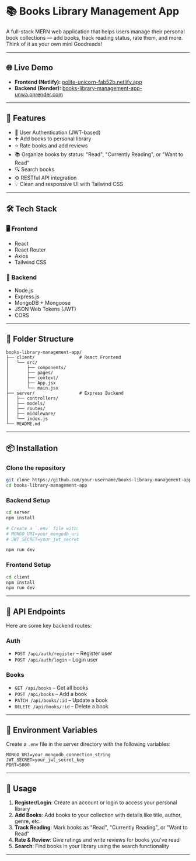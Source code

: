# 📚 Books Library Management App

A full-stack MERN web application that helps users manage their personal book collections — add books, track reading status, rate them, and more. Think of it as your own mini Goodreads!

---

## 🌐 Live Demo

- **Frontend (Netlify):** [polite-unicorn-fab52b.netlify.app](https://polite-unicorn-fab52b.netlify.app/)
- **Backend (Render):** [books-library-management-app-unwa.onrender.com](https://books-library-management-app-unwa.onrender.com)

---

## 🚀 Features

- 🔐 User Authentication (JWT-based)
- ➕ Add books to personal library
- ⭐ Rate books and add reviews
- 📚 Organize books by status: "Read", "Currently Reading", or "Want to Read"
- 🔍 Search books
- ⚙️ RESTful API integration
- 💡 Clean and responsive UI with Tailwind CSS

---

## 🛠️ Tech Stack

### 🖥️ Frontend
- React
- React Router
- Axios
- Tailwind CSS

### 🧠 Backend
- Node.js
- Express.js
- MongoDB + Mongoose
- JSON Web Tokens (JWT)
- CORS

---

## 📁 Folder Structure

```
books-library-management-app/
├── client/                 # React Frontend
│   └── src/
│       ├── components/
│       ├── pages/
│       ├── context/
│       ├── App.jsx
│       └── main.jsx
├── server/                 # Express Backend
│   ├── controllers/
│   ├── models/
│   ├── routes/
│   ├── middleware/
│   └── index.js
└── README.md
```

---

## 📦 Installation

### Clone the repository

```bash
git clone https://github.com/your-username/books-library-management-app.git
cd books-library-management-app
```

### Backend Setup

```bash
cd server
npm install

# Create a `.env` file with:
# MONGO_URI=your_mongodb_uri
# JWT_SECRET=your_jwt_secret

npm run dev
```

### Frontend Setup

```bash
cd client
npm install
npm run dev
```

---

## 🧪 API Endpoints

Here are some key backend routes:

### Auth
- `POST /api/auth/register` – Register user
- `POST /api/auth/login` – Login user

### Books
- `GET /api/books` – Get all books
- `POST /api/books` – Add a book
- `PATCH /api/books/:id` – Update a book
- `DELETE /api/books/:id` – Delete a book

---

## 🔧 Environment Variables

Create a `.env` file in the server directory with the following variables:

```env
MONGO_URI=your_mongodb_connection_string
JWT_SECRET=your_jwt_secret_key
PORT=5000
```

---

## 🎯 Usage

1. **Register/Login**: Create an account or login to access your personal library
2. **Add Books**: Add books to your collection with details like title, author, genre, etc.
3. **Track Reading**: Mark books as "Read", "Currently Reading", or "Want to Read"
4. **Rate & Review**: Give ratings and write reviews for books you've read
5. **Search**: Find books in your library using the search functionality



---
